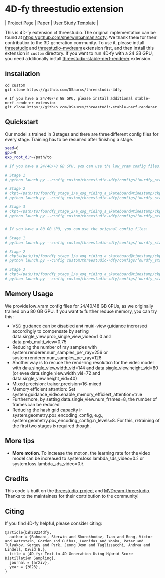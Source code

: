 # 4D-fy threestudio extension

| [Project Page](https://sherwinbahmani.github.io/4dfy/) | [Paper](https://arxiv.org/abs/2311.17984) | [User Study Template](https://github.com/victor-rong/video-generation-study) |

This is 4D-fy extension of threestudio. The original implementation can be found at https://github.com/sherwinbahmani/4dfy. We thank them for their contribution to the 3D generation community. To use it, please install [threestudio](https://github.com/threestudio-project/threestudio) and [threestudio-mvdream](https://github.com/DSaurus/threestudio-mvdream) extension first, and then install this extension in `custom` directory. If you want to run 4D-fy with a 24 GB GPU, you need additionally install [threestudio-stable-nerf-renderer](https://github.com/DSaurus/threestudio-stable-nerf-renderer) extension.

## Installation

```
cd custom
git clone https://github.com/DSaurus/threestudio-4dfy

# If you have a 24/40/48 GB GPU, please install additional stable-nerf-renderer extension
git clone https://github.com/DSaurus/threestudio-stable-nerf-renderer
```

## Quickstart

Our model is trained in 3 stages and there are three different config files for every stage. Training has to be resumed after finishing a stage.

```sh
seed=0
gpu=0
exp_root_dir=/path/to

# If you have a 24/40/48 GB GPU, you can use the low_vram config files:

# Stage 1
# python launch.py --config custom/threestudio-4dfy/configs/fourdfy_stage_1_low_vram.yaml --train --gpu $gpu exp_root_dir=$exp_root_dir seed=$seed system.prompt_processor.prompt="a dog riding a skateboard"

# Stage 2
# ckpt=/path/to/fourdfy_stage_1/a_dog_riding_a_skateboard@timestamp/ckpts/last.ckpt
# python launch.py --config custom/threestudio-4dfy/configs/fourdfy_stage_2_low_vram.yaml --train --gpu $gpu exp_root_dir=$exp_root_dir seed=$seed system.prompt_processor.prompt="a dog riding a skateboard" system.weights=$ckpt

# Stage 3
# ckpt=/path/to/fourdfy_stage_2/a_dog_riding_a_skateboard@timestamp/ckpts/last.ckpt
# python launch.py --config custom/threestudio-4dfy/configs/fourdfy_stage_3_low_vram.yaml --train --gpu $gpu exp_root_dir=$exp_root_dir seed=$seed system.prompt_processor.prompt="a dog riding a skateboard" system.weights=$ckpt


# If you have a 80 GB GPU, you can use the original config files:

# Stage 1
# python launch.py --config custom/threestudio-4dfy/configs/fourdfy_stage_1.yaml --train --gpu $gpu exp_root_dir=$exp_root_dir seed=$seed system.prompt_processor.prompt="a dog riding a skateboard"

# Stage 2
# ckpt=/path/to/fourdfy_stage_1/a_dog_riding_a_skateboard@timestamp/ckpts/last.ckpt
# python launch.py --config custom/threestudio-4dfy/configs/fourdfy_stage_2.yaml --train --gpu $gpu exp_root_dir=$exp_root_dir seed=$seed system.prompt_processor.prompt="a dog riding a skateboard" system.weights=$ckpt

# Stage 3
# ckpt=/path/to/fourdfy_stage_2/a_dog_riding_a_skateboard@timestamp/ckpts/last.ckpt
# python launch.py --config custom/threestudio-4dfy/configs/fourdfy_stage_3.yaml --train --gpu $gpu exp_root_dir=$exp_root_dir seed=$seed system.prompt_processor.prompt="a dog riding a skateboard" system.weights=$ckpt
```

## Memory Usage
We provide low_vram config files for 24/40/48 GB GPUs, as we originally trained on a 80 GB GPU. If you want to further reduce memory, you can try this:
- VSD guidance can be disabled and multi-view guidance increased accordingly to compensate by setting data.single_view.prob_single_view_video=1.0 and data.prob_multi_view=0.75
- Reducing the number of ray samples with system.renderer.num_samples_per_ray=256 or system.renderer.num_samples_per_ray=128
- Another way is to reduce the rendering resolution for the video model with data.single_view.width_vid=144 and data.single_view.height_vid=80 (or even data.single_view.width_vid=72 and data.single_view.height_vid=40)
- Mixed precision: trainer.precision=16-mixed
- Memory efficient attention: Set system.guidance_video.enable_memory_efficient_attention=true
- Furthermore, by setting data.single_view.num_frames=8, the number of frames can be reduced
- Reducing the hash grid capacity in system.geometry.pos_encoding_config, e.g., system.geometry.pos_encoding_config.n_levels=8. For this, retraining of the first two stages is required though.

## More tips
- **More motion**. To increase the motion, the learning rate for the video model can be increased to system.loss.lambda_sds_video=0.3 or system.loss.lambda_sds_video=0.5.

## Credits

This code is built on the [threestudio-project](https://github.com/threestudio-project/threestudio) and [MVDream-threestudio](https://github.com/bytedance/MVDream-threestudio). Thanks to the maintainers for their contribution to the community!

## Citing

If you find 4D-fy helpful, please consider citing:

```
@article{bah20234dfy,
  author = {Bahmani, Sherwin and Skorokhodov, Ivan and Rong, Victor and Wetzstein, Gordon and Guibas, Leonidas and Wonka, Peter and Tulyakov, Sergey and Park, Jeong Joon and Tagliasacchi, Andrea and Lindell, David B.},
  title = {4D-fy: Text-to-4D Generation Using Hybrid Score Distillation Sampling},
  journal = {arXiv},
  year = {2023},
}
```
